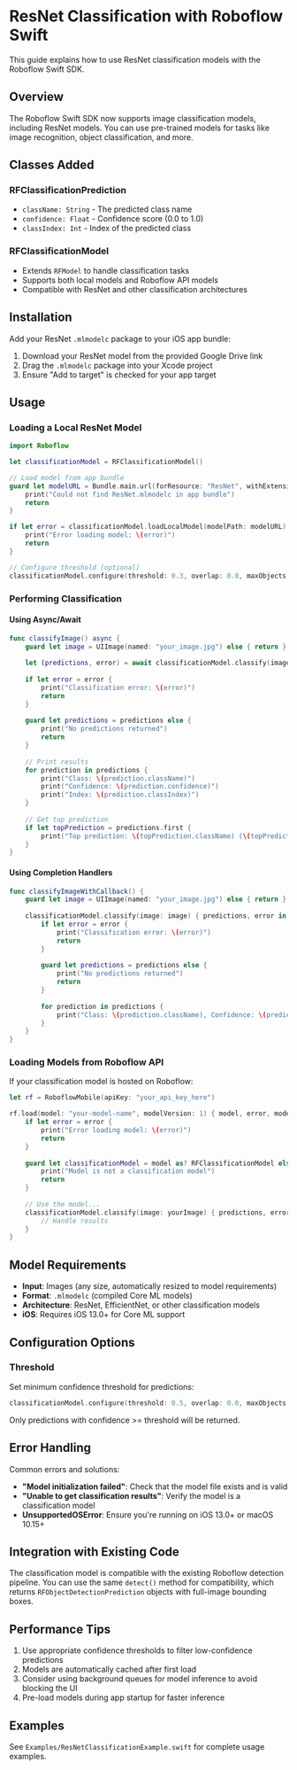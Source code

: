 # ResNet Classification with Roboflow Swift

This guide explains how to use ResNet classification models with the Roboflow Swift SDK.

## Overview

The Roboflow Swift SDK now supports image classification models, including ResNet models. You can use pre-trained models for tasks like image recognition, object classification, and more.

## Classes Added

### RFClassificationPrediction
- `className: String` - The predicted class name
- `confidence: Float` - Confidence score (0.0 to 1.0)
- `classIndex: Int` - Index of the predicted class

### RFClassificationModel
- Extends `RFModel` to handle classification tasks
- Supports both local models and Roboflow API models
- Compatible with ResNet and other classification architectures

## Installation

Add your ResNet `.mlmodelc` package to your iOS app bundle:

1. Download your ResNet model from the provided Google Drive link
2. Drag the `.mlmodelc` package into your Xcode project
3. Ensure "Add to target" is checked for your app target

## Usage

### Loading a Local ResNet Model

```swift
import Roboflow

let classificationModel = RFClassificationModel()

// Load model from app bundle
guard let modelURL = Bundle.main.url(forResource: "ResNet", withExtension: "mlmodelc") else {
    print("Could not find ResNet.mlmodelc in app bundle")
    return
}

if let error = classificationModel.loadLocalModel(modelPath: modelURL) {
    print("Error loading model: \(error)")
    return
}

// Configure threshold (optional)
classificationModel.configure(threshold: 0.3, overlap: 0.0, maxObjects: 0)
```

### Performing Classification

#### Using Async/Await

```swift
func classifyImage() async {
    guard let image = UIImage(named: "your_image.jpg") else { return }
    
    let (predictions, error) = await classificationModel.classify(image: image)
    
    if let error = error {
        print("Classification error: \(error)")
        return
    }
    
    guard let predictions = predictions else {
        print("No predictions returned")
        return
    }
    
    // Print results
    for prediction in predictions {
        print("Class: \(prediction.className)")
        print("Confidence: \(prediction.confidence)")
        print("Index: \(prediction.classIndex)")
    }
    
    // Get top prediction
    if let topPrediction = predictions.first {
        print("Top prediction: \(topPrediction.className) (\(topPrediction.confidence))")
    }
}
```

#### Using Completion Handlers

```swift
func classifyImageWithCallback() {
    guard let image = UIImage(named: "your_image.jpg") else { return }
    
    classificationModel.classify(image: image) { predictions, error in
        if let error = error {
            print("Classification error: \(error)")
            return
        }
        
        guard let predictions = predictions else {
            print("No predictions returned")
            return
        }
        
        for prediction in predictions {
            print("Class: \(prediction.className), Confidence: \(prediction.confidence)")
        }
    }
}
```

### Loading Models from Roboflow API

If your classification model is hosted on Roboflow:

```swift
let rf = RoboflowMobile(apiKey: "your_api_key_here")

rf.load(model: "your-model-name", modelVersion: 1) { model, error, modelName, modelType in
    if let error = error {
        print("Error loading model: \(error)")
        return
    }
    
    guard let classificationModel = model as? RFClassificationModel else {
        print("Model is not a classification model")
        return
    }
    
    // Use the model...
    classificationModel.classify(image: yourImage) { predictions, error in
        // Handle results
    }
}
```

## Model Requirements

- **Input**: Images (any size, automatically resized to model requirements)
- **Format**: `.mlmodelc` (compiled Core ML models)
- **Architecture**: ResNet, EfficientNet, or other classification models
- **iOS**: Requires iOS 13.0+ for Core ML support

## Configuration Options

### Threshold
Set minimum confidence threshold for predictions:

```swift
classificationModel.configure(threshold: 0.5, overlap: 0.0, maxObjects: 0)
```

Only predictions with confidence >= threshold will be returned.

## Error Handling

Common errors and solutions:

- **"Model initialization failed"**: Check that the model file exists and is valid
- **"Unable to get classification results"**: Verify the model is a classification model
- **UnsupportedOSError**: Ensure you're running on iOS 13.0+ or macOS 10.15+

## Integration with Existing Code

The classification model is compatible with the existing Roboflow detection pipeline. You can use the same `detect()` method for compatibility, which returns `RFObjectDetectionPrediction` objects with full-image bounding boxes.

## Performance Tips

1. Use appropriate confidence thresholds to filter low-confidence predictions
2. Models are automatically cached after first load
3. Consider using background queues for model inference to avoid blocking the UI
4. Pre-load models during app startup for faster inference

## Examples

See `Examples/ResNetClassificationExample.swift` for complete usage examples.